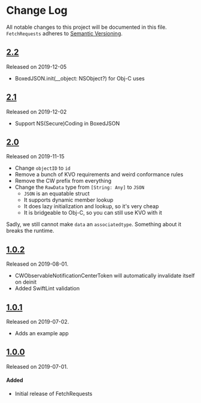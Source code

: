 # Change Log
All notable changes to this project will be documented in this file.
`FetchRequests` adheres to [Semantic Versioning](https://semver.org/).

## [2.2](https://github.com/crewos/FetchRequests/releases/tag/2.2)
Released on 2019-12-05

* BoxedJSON.init(__object: NSObject?) for Obj-C uses

## [2.1](https://github.com/crewos/FetchRequests/releases/tag/2.1)
Released on 2019-12-02

* Support NS(Secure)Coding in BoxedJSON

## [2.0](https://github.com/crewos/FetchRequests/releases/tag/2.0)
Released on 2019-11-15

* Change `objectID` to `id`
* Remove a bunch of KVO requirements and weird conformance rules
* Remove the CW prefix from everything
* Change the `RawData` type from `[String: Any]` to `JSON`
    * `JSON` is an equatable struct
    * It supports dynamic member lookup
    * It does lazy initialization and lookup, so it's very cheap
    * It is bridgeable to Obj-C, so you can still use KVO with it

Sadly, we still cannot make `data` an `associatedtype`. Something about it breaks the runtime.

## [1.0.2](https://github.com/crewos/FetchRequests/releases/tag/1.0.2)
Released on 2019-08-01.

* CWObservableNotificationCenterToken will automatically invalidate itself on deinit
* Added SwiftLint validation

## [1.0.1](https://github.com/crewos/FetchRequests/releases/tag/1.0.1)
Released on 2019-07-02.

* Adds an example app

## [1.0.0](https://github.com/crewos/FetchRequests/releases/tag/1.0.0)
Released on 2019-07-01.

#### Added
- Initial release of FetchRequests
